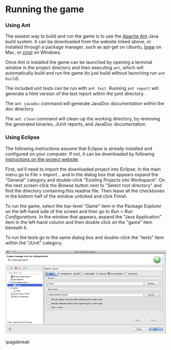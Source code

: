 # Running the game

### Using Ant

The easiest way to build and run the game is to use the [Apache Ant](http://ant.apache.org) Java build system. It can be downloaded from the website linked above, or installed through a package manager, such as apt-get on Ubuntu, [brew](http://brew.sh) on Mac, or [cinst](http://chocolatey.org) on Windows.

Once Ant is installed the game can be launched by opening a terminal window in the project directory and then executing `ant`, which will automatically build and run the game (to just build without launching run `ant build`).

The included unit tests can be run with `ant test`. Running `ant report` will generate a html version of the test report within the junit directory.

The `ant javadoc` command will generate JavaDoc documentation within the doc directory.

The `ant clean` command will clean-up the working directory, by removing the generated binaries, JUnit reports, and JavaDoc documentation.

### Using Eclipse

The following instructions assume that Eclipse is already installed and configured on your computer. If not, it can be downloaded by following [instructions on the project website](http://www.eclipse.org/downloads/).

First, we'll need to import the downloaded project into Eclipse: In the main menu go to *File* > *Import...* and in the dialog box that appears expand the "General" category and double-click "Existing Projects into Workspace". On the next screen click the *Browse* button next to "Select root directory" and find the directory containing this readme file. Then leave all the checkboxes in the bottom half of the window unticked and click *Finish*.

To run the game, select the top-level "Game" item in the Package Explorer on the left-hand side of the screen and then go to *Run* > *Run Configurations*. In the window that appears, expand the "Java Application" item in the left-hand column and then double click on the "game" item beneath it. 

To run the tests go to the same dialog box and double-click the "tests" item within the "JUnit" category.

![The Run Configurations dialog: Click the blue *Run* button to launch the game](images/running-in-eclipse.png)

\pagebreak
